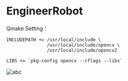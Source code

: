 # EngineerRobot

Qmake Setting：

    INCLUDEPATH += /usr/local/include \
                   /usr/local/include/opencv \
                   /usr/local/include/opencv2
                 
    LIBS += `pkg-config opencv --cflags --libs`

![abc]("https://github.com/LinkLiar/ImageStorage/blob/master/SchoolBadge.png?raw=true")
